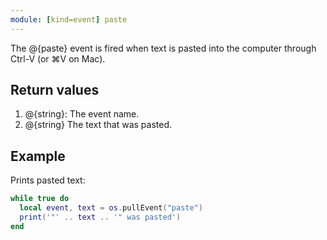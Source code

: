 ```yaml
---
module: [kind=event] paste
---
```


The @{paste} event is fired when text is pasted into the computer through Ctrl-V (or ⌘V on Mac).

## Return values
1. @{string}: The event name.
2. @{string} The text that was pasted.

## Example
Prints pasted text:
```lua
while true do
  local event, text = os.pullEvent("paste")
  print('"' .. text .. '" was pasted')
end
```
